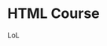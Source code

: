 # HTML Course
<!DOCTYPE html>
<html>
<head>
	<title>HTML</title>
</head>
<body>
LoL
</body>
</html>
